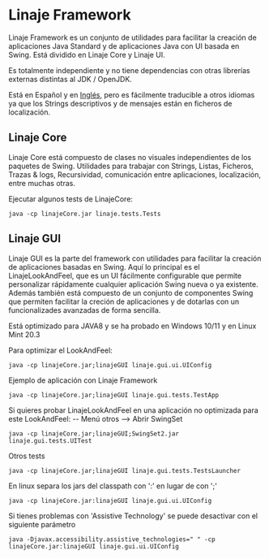 # Linaje Framework

Linaje Framework es un conjunto de utilidades para facilitar la creación de aplicaciones Java Standard y de aplicaciones Java con UI basada en Swing.
Está dividido en Linaje Core y Linaje UI.

Es totalmente independiente y no tiene dependencias con otras librerías externas distintas al JDK / OpenJDK.

Está en Español y en [Inglés](README.md), pero es fácilmente traducible a otros idiomas ya que los Strings descriptivos y de mensajes están en ficheros de localización.




## Linaje Core

Linaje Core está compuesto de clases no visuales independientes de los paquetes de Swing. Utilidades para trabajar con Strings, Listas, Ficheros, Trazas & logs, Recursividad, comunicación entre aplicaciones, localización, entre muchas otras.

Ejecutar algunos tests de  LinajeCore:
```
java -cp linajeCore.jar linaje.tests.Tests
```


## Linaje GUI

Linaje GUI es la parte del framework con utilidades para facilitar la creación de aplicaciones basadas en Swing. Aquí lo principal es el LinajeLookAndFeel, que es un UI fácilmente configurable que permite personalizar rápidamente cualquier aplicación Swing nueva o ya existente. Además también está compuesto de un conjunto de componentes Swing que permiten facilitar la creción de aplicaciones y de dotarlas con un funcionalizades avanzadas de forma sencilla.

Está optimizado para JAVA8 y se ha probado en Windows 10/11 y en Linux Mint 20.3

 


Para optimizar el LookAndFeel:
```
java -cp linajeCore.jar;linajeGUI linaje.gui.ui.UIConfig
```

Ejemplo de aplicación con Linaje Framework
```
java -cp linajeCore.jar;linajeGUI linaje.gui.tests.TestApp
```

Si quieres probar LinajeLookAndFeel en una aplicación no optimizada para este LookAndFeel: -- Menú otros --> Abrir SwingSet

```
java -cp linajeCore.jar;linajeGUI;SwingSet2.jar linaje.gui.tests.UITest
```

Otros tests
```
java -cp linajeCore.jar;linajeGUI linaje.gui.tests.TestsLauncher
```

En linux separa los jars del classpath con ':' en lugar de con ';'
```
java -cp linajeCore.jar:linajeGUI linaje.gui.ui.UIConfig
```

Si tienes problemas con 'Assistive Technology' se puede desactivar con el siguiente parámetro
```
java -Djavax.accessibility.assistive_technologies=" " -cp linajeCore.jar:linajeGUI linaje.gui.ui.UIConfig
```